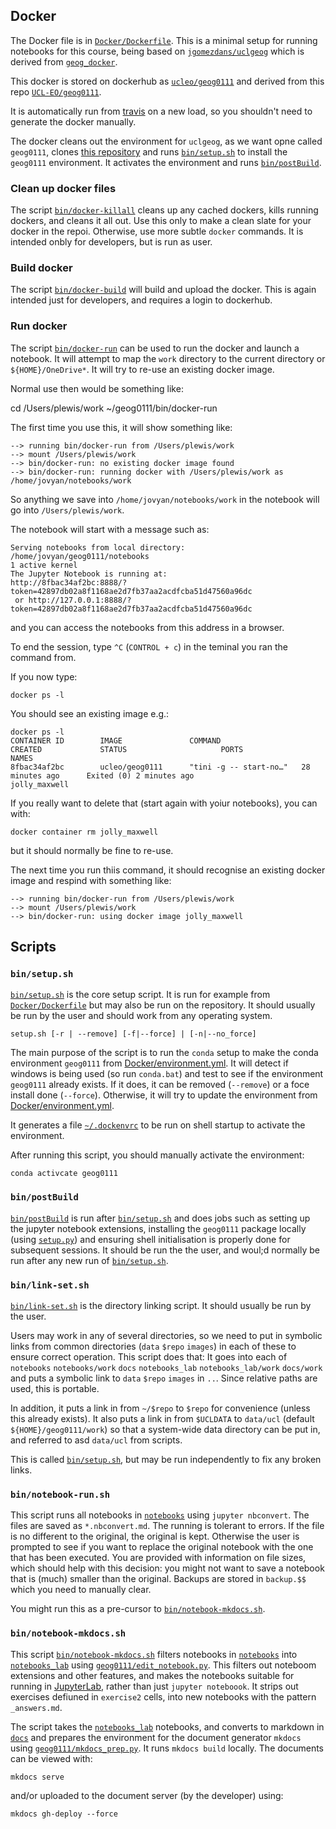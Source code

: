 
## Docker

The Docker file is in [`Docker/Dockerfile`](copy/Dockerfile). This is a minimal setup for running notebooks for this course, being based on [`jgomezdans/uclgeog`](https://hub.docker.com/r/jgomezdans/uclgeog) which is derived from [`geog_docker`](https://github.com/jgomezdans/geog_docker). 

This docker is stored on dockerhub as [`ucleo/geog0111`](https://hub.docker.com/r/ucleo/geog0111) and derived from this repo [`UCL-EO/geog0111`](https://github.com/UCL-EO/geog0111).

It is automatically run from [travis](https://travis-ci.com/github/UCL-EO/geog0111) on a new load, so you shouldn't need to generate the docker manually.

The docker cleans out the environment for `uclgeog`, as we want opne called `geog0111`, clones [this repository](https://github.com/UCL-EO/geog0111) and runs [`bin/setup.sh`](bin/setup.sh) to install the `geog0111` environment. It activates the environment and runs [`bin/postBuild`](bin/postBuild). 

### Clean up docker files

The script [`bin/docker-killall`](bin/docker-killall) cleans up any cached dockers, kills running dockers, and cleans it all out. Use this only to make a clean slate for your docker in the repoi.
Otherwise, use more subtle `docker` commands. It is intended onbly for developers, but is run as user.

### Build docker

The script [`bin/docker-build`](bin/docker-build) will build and upload the docker. This is again intended just for developers, and requires a login to dockerhub.

### Run docker

The script [`bin/docker-run`](bin/docker-run) can be used to run the docker and launch a notebook. It will attempt to map the `work` directory to the current directory or `${HOME}/OneDrive*`. It will try to re-use an existing docker image.

Normal use then would be something like:

   cd /Users/plewis/work
   ~/geog0111/bin/docker-run


The first time you use this, it will show something like:

    --> running bin/docker-run from /Users/plewis/work
    --> mount /Users/plewis/work
    --> bin/docker-run: no existing docker image found
    --> bin/docker-run: running docker with /Users/plewis/work as /home/jovyan/notebooks/work

So anything we save into `/home/jovyan/notebooks/work` in the notebook will go into `/Users/plewis/work`.

The notebook will start with a message such as:

    Serving notebooks from local directory: /home/jovyan/geog0111/notebooks
    1 active kernel
    The Jupyter Notebook is running at:
    http://8fbac34af2bc:8888/?token=42897db02a8f1168ae2d7fb37aa2acdfcba51d47560a96dc
     or http://127.0.0.1:8888/?token=42897db02a8f1168ae2d7fb37aa2acdfcba51d47560a96dc

and you can access the notebooks from this address in a browser.

To end the session, type `^C` (`CONTROL + c`) in the teminal you ran the command from.

If you now type:

    docker ps -l 

You should see an existing image e.g.:

    docker ps -l 
    CONTAINER ID        IMAGE               COMMAND                  CREATED             STATUS                     PORTS               NAMES
    8fbac34af2bc        ucleo/geog0111      "tini -g -- start-no…"   28 minutes ago      Exited (0) 2 minutes ago                       jolly_maxwell

If  you really want to delete that (start again with yoiur notebooks), you can with:

    docker container rm jolly_maxwell

but it should normally be fine to re-use.

The next time you run thiis command, it should recognise an existing docker image and respind with something like:

    --> running bin/docker-run from /Users/plewis/work
    --> mount /Users/plewis/work
    --> bin/docker-run: using docker image jolly_maxwell

## Scripts

### `bin/setup.sh`

[`bin/setup.sh`](bin/setup.sh) is the core setup script. It is run for example from [`Docker/Dockerfile`](copy/Dockerfile)
but may also be run on the repository. It should usually be run by the user and should work from any operating system.

    setup.sh [-r | --remove] [-f|--force] | [-n|--no_force] 

The main purpose of the script is to run the `conda` setup to make the conda environment `geog0111` from [Docker/environment.yml](copy/environment.yml).
It will detect if windows is being used (so run `conda.bat`) and test to see if the environment `geog0111` already exists. If it does, it can be removed (`--remove`) or a foce install done (`--force`). Otherwise, it will try to update the environment from [Docker/environment.yml](copy/environment.yml).

It generates a file [`~/.dockenvrc`](copy/dockenvrc) to be run on shell startup to activate the environment.

After running this script, you should manually activate the environment:

    conda activcate geog0111

### `bin/postBuild`

[`bin/postBuild`](bin/postBuild) is run after [`bin/setup.sh`](bin/setup.sh) and does jobs such as setting up the jupyter notebook extensions, installing the `geog0111` package locally (using [`setup.py`](copy/setup.py)) and ensuring shell initialisation is properly done for subsequent sessions. It should be run the the user, and woul;d normally be run after any new run of [`bin/setup.sh`](bin/setup.sh).

### `bin/link-set.sh`

[`bin/link-set.sh`](bin/link-set.sh) is the directory linking script. 
It should usually be run by the user.

Users may work in any of several directories, so we need to put in symbolic links
from common directories (`data` `$repo` `images`) in each of these to ensure
correct operation. This script does that: It goes into each of `notebooks` 
`notebooks/work` `docs` `notebooks_lab` `notebooks_lab/work` `docs/work` and puts a 
symbolic link to `data` `$repo` `images` in `..`. Since relative paths are used,
this is portable.

In addition, it puts a link in from `~/$repo` to `$repo` for convenience (unless this 
already exists). It also puts a link in from `$UCLDATA` to `data/ucl` (default `${HOME}/geog0111/work`)
so that a system-wide data directory can be put in, and referred to asd `data/ucl` from
scripts.

This is called [`bin/setup.sh`](bin/setup.sh), but may be run independently to fix any broken links.

### `bin/notebook-run.sh`

This script runs all notebooks in [`notebooks`](notebooks) using `jupyter nbconvert`. The files are saved as `*.nbconvert.md`. The running is tolerant to errors. If the file is no different to the original, the original is kept. Otherwise the user is prompted to see if you want to replace the original notebook with the one that has been executed. You are provided with information on file sizes, which should help with this decision: you might not want to save a notebook that is (much) smaller than the original. Backups are stored in `backup.$$` which you need to manually clear.

You might run this as a pre-cursor to [`bin/notebook-mkdocs.sh`](bin/notebook-mkdocs.sh).

### `bin/notebook-mkdocs.sh`

This script [`bin/notebook-mkdocs.sh`](bin/notebook-mkdocs.sh) filters notebooks in [`notebooks`](notebooks) into [`notebooks_lab`](notebooks_lab) using [`geog0111/edit_notebook.py`](geog0111/edit_notebook.py). This filters out noteboom extensions and other features, and makes the notebooks suitable for running in [JupyterLab](https://jupyterlab.readthedocs.io/en/stable/), rather than just `jupyter noteboook`. It strips out exercises defiuned in `exercise2` cells, into new notebooks with the pattern `_answers.md`.

The script takes the [`notebooks_lab`](notebooks_lab) notebooks, and converts to markdown in [`docs`](docs) and prepares the environment for the document generator `mkdocs` using [`geog0111/mkdocs_prep.py`](geog0111/mkdocs_prep.py). 
It runs `mkdocs build` locally. The documents can be viewed with:

	mkdocs serve

and/or uploaded to the document server (by the developer) using:

	mkdocs gh-deploy --force


